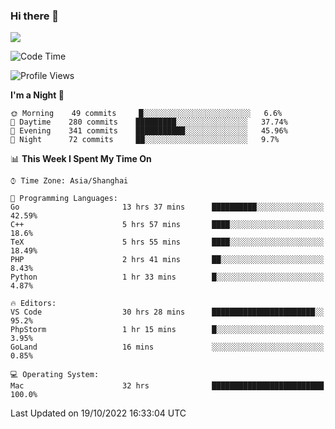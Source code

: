 ### Hi there 👋

<!--
**JJAYCHEN1e/jjaychen1e** is a ✨ _special_ ✨ repository because its `README.md` (this file) appears on your GitHub profile.

Here are some ideas to get you started:

- 🔭 I’m currently working on ...
- 🌱 I’m currently learning ...
- 👯 I’m looking to collaborate on ...
- 🤔 I’m looking for help with ...
- 💬 Ask me about ...
- 📫 How to reach me: ...
- 😄 Pronouns: ...
- ⚡ Fun fact: ...
-->

[![](https://github-readme-stats.vercel.app/api?username=jjaychen1e&show_icons=true)](https://github.com/jjaychen1e/github-readme-stats?count_private=true)

<!--START_SECTION:waka-->
![Code Time](http://img.shields.io/badge/Code%20Time-396%20hrs%2018%20mins-blue)

![Profile Views](http://img.shields.io/badge/Profile%20Views-0-blue)

**I'm a Night 🦉** 

```text
🌞 Morning    49 commits     █░░░░░░░░░░░░░░░░░░░░░░░░   6.6% 
🌆 Daytime    280 commits    █████████░░░░░░░░░░░░░░░░   37.74% 
🌃 Evening    341 commits    ███████████░░░░░░░░░░░░░░   45.96% 
🌙 Night      72 commits     ██░░░░░░░░░░░░░░░░░░░░░░░   9.7%

```


📊 **This Week I Spent My Time On** 

```text
⌚︎ Time Zone: Asia/Shanghai

💬 Programming Languages: 
Go                       13 hrs 37 mins      ██████████░░░░░░░░░░░░░░░   42.59% 
C++                      5 hrs 57 mins       ████░░░░░░░░░░░░░░░░░░░░░   18.6% 
TeX                      5 hrs 55 mins       ████░░░░░░░░░░░░░░░░░░░░░   18.49% 
PHP                      2 hrs 41 mins       ██░░░░░░░░░░░░░░░░░░░░░░░   8.43% 
Python                   1 hr 33 mins        █░░░░░░░░░░░░░░░░░░░░░░░░   4.87%

🔥 Editors: 
VS Code                  30 hrs 28 mins      ███████████████████████░░   95.2% 
PhpStorm                 1 hr 15 mins        █░░░░░░░░░░░░░░░░░░░░░░░░   3.95% 
GoLand                   16 mins             ░░░░░░░░░░░░░░░░░░░░░░░░░   0.85%

💻 Operating System: 
Mac                      32 hrs              █████████████████████████   100.0%

```


 Last Updated on 19/10/2022 16:33:04 UTC
<!--END_SECTION:waka-->
